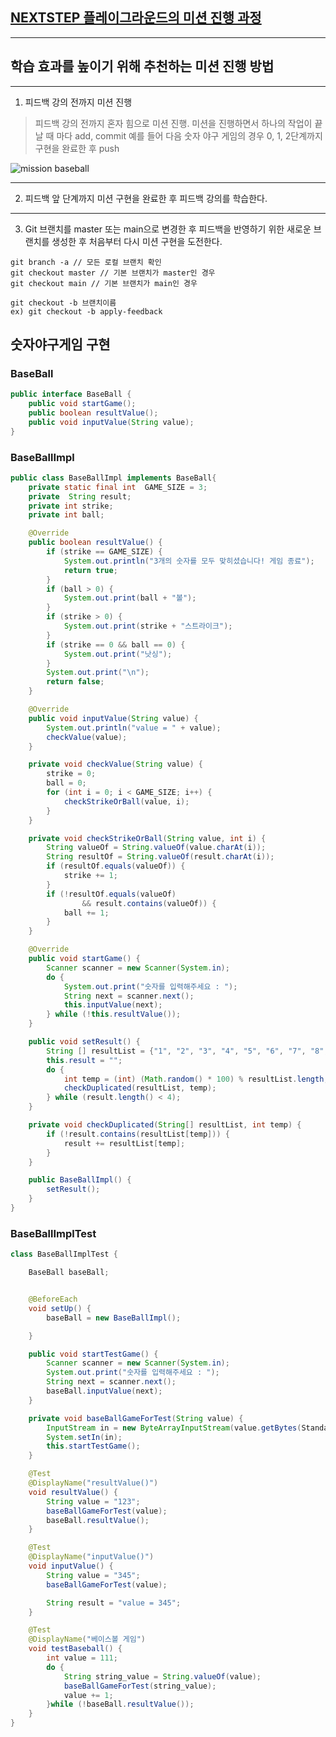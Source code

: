 ## [NEXTSTEP 플레이그라운드의 미션 진행 과정](https://github.com/next-step/nextstep-docs/blob/master/playground/README.md)

---
## 학습 효과를 높이기 위해 추천하는 미션 진행 방법

---
1. 피드백 강의 전까지 미션 진행 
> 피드백 강의 전까지 혼자 힘으로 미션 진행. 미션을 진행하면서 하나의 작업이 끝날 때 마다 add, commit
> 예를 들어 다음 숫자 야구 게임의 경우 0, 1, 2단계까지 구현을 완료한 후 push

![mission baseball](https://raw.githubusercontent.com/next-step/nextstep-docs/master/playground/images/mission_baseball.png)

---
2. 피드백 앞 단계까지 미션 구현을 완료한 후 피드백 강의를 학습한다.

---
3. Git 브랜치를 master 또는 main으로 변경한 후 피드백을 반영하기 위한 새로운 브랜치를 생성한 후 처음부터 다시 미션 구현을 도전한다.

```
git branch -a // 모든 로컬 브랜치 확인
git checkout master // 기본 브랜치가 master인 경우
git checkout main // 기본 브랜치가 main인 경우

git checkout -b 브랜치이름
ex) git checkout -b apply-feedback
```

## 숫자야구게임 구현

### BaseBall
```java
public interface BaseBall {
    public void startGame();
    public boolean resultValue();
    public void inputValue(String value);
}
```

### BaseBallImpl
```java
public class BaseBallImpl implements BaseBall{
    private static final int  GAME_SIZE = 3;
    private  String result;
    private int strike;
    private int ball;

    @Override
    public boolean resultValue() {
        if (strike == GAME_SIZE) {
            System.out.println("3개의 숫자를 모두 맞히셨습니다! 게임 종료");
            return true;
        }
        if (ball > 0) {
            System.out.print(ball + "볼");
        }
        if (strike > 0) {
            System.out.print(strike + "스트라이크");
        }
        if (strike == 0 && ball == 0) {
            System.out.print("낫싱");
        }
        System.out.print("\n");
        return false;
    }

    @Override
    public void inputValue(String value) {
        System.out.println("value = " + value);
        checkValue(value);
    }

    private void checkValue(String value) {
        strike = 0;
        ball = 0;
        for (int i = 0; i < GAME_SIZE; i++) {
            checkStrikeOrBall(value, i);
        }
    }

    private void checkStrikeOrBall(String value, int i) {
        String valueOf = String.valueOf(value.charAt(i));
        String resultOf = String.valueOf(result.charAt(i));
        if (resultOf.equals(valueOf)) {
            strike += 1;
        }
        if (!resultOf.equals(valueOf)
                && result.contains(valueOf)) {
            ball += 1;
        }
    }

    @Override
    public void startGame() {
        Scanner scanner = new Scanner(System.in);
        do {
            System.out.print("숫자를 입력해주세요 : ");
            String next = scanner.next();
            this.inputValue(next);
        } while (!this.resultValue());
    }

    public void setResult() {
        String [] resultList = {"1", "2", "3", "4", "5", "6", "7", "8", "9"};
        this.result = "";
        do {
            int temp = (int) (Math.random() * 100) % resultList.length;
            checkDuplicated(resultList, temp);
        } while (result.length() < 4);
    }

    private void checkDuplicated(String[] resultList, int temp) {
        if (!result.contains(resultList[temp])) {
            result += resultList[temp];
        }
    }

    public BaseBallImpl() {
        setResult();
    }
}
```

### BaseBallImplTest
```java
class BaseBallImplTest {

    BaseBall baseBall;


    @BeforeEach
    void setUp() {
        baseBall = new BaseBallImpl();

    }

    public void startTestGame() {
        Scanner scanner = new Scanner(System.in);
        System.out.print("숫자를 입력해주세요 : ");
        String next = scanner.next();
        baseBall.inputValue(next);
    }

    private void baseBallGameForTest(String value) {
        InputStream in = new ByteArrayInputStream(value.getBytes(StandardCharsets.UTF_8));
        System.setIn(in);
        this.startTestGame();
    }

    @Test
    @DisplayName("resultValue()")
    void resultValue() {
        String value = "123";
        baseBallGameForTest(value);
        baseBall.resultValue();
    }

    @Test
    @DisplayName("inputValue()")
    void inputValue() {
        String value = "345";
        baseBallGameForTest(value);

        String result = "value = 345";
    }

    @Test
    @DisplayName("베이스볼 게임")
    void testBaseball() {
        int value = 111;
        do {
            String string_value = String.valueOf(value);
            baseBallGameForTest(string_value);
            value += 1;
        }while (!baseBall.resultValue());
    }
}
```